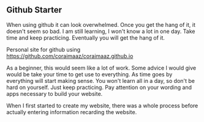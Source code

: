 ## Github Starter

When using github it can look overwhelmed. Once you get the hang of it, it doesn't seem so bad. I am still learning, I won't know a lot in one day. Take time and keep practicing. Eventually you will get the hang of it. 

Personal site for github using https://github.com/coraimaaz/coraimaaz.github.io

As a beginner, this would seem like a lot of work. Some advice I would give would be take your time to get use to everything. As time goes by everything will start making sense. You won't learn all in a day, so don't be hard on yourself. Just keep practicing. Pay attention on your wording and apps necessary to build your website. 

When I first started to create my website, there was a whole process before actually entering information recarding the website. 

